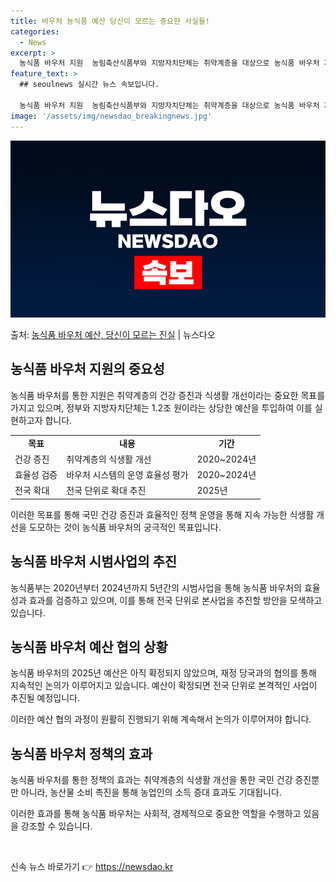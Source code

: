 ```yaml
---
title: 바우처 농식품 예산 당신이 모르는 중요한 사실들!
categories:
  - News
excerpt: >
  농식품 바우처 지원  농림축산식품부와 지방자치단체는 취약계층을 대상으로 농식품 바우처 지원을 위해 1.2조 …
feature_text: >
  ## seoulnews 실시간 뉴스 속보입니다.

  농식품 바우처 지원  농림축산식품부와 지방자치단체는 취약계층을 대상으로 농식품 바우처 지원을 위해 1.2조 …
image: '/assets/img/newsdao_breakingnews.jpg'
---
```


![뉴스다오 속보](/assets/img/newsdao_breakingnews.jpg)

<p>출처: <a href="https://newsdao.kr/4346" rel="dofollow">농식품 바우처 예산, 당신이 모르는 진실</a> | 뉴스다오</p>

<h2 data-ke-size="size26">농식품 바우처 지원의 중요성</h2>
<p data-ke-size="size16">농식품 바우처를 통한 지원은 취약계층의 건강 증진과 식생활 개선이라는 중요한 목표를 가지고 있으며, 정부와 지방자치단체는 1.2조 원이라는 상당한 예산을 투입하여 이를 실현하고자 합니다.</p>
<table>
	<tbody>
		<tr>
			<td style="text-align: center; height: 17px;"><b>목표</b></td>
			<td style="text-align: center; height: 17px;"><b>내용</b></td>
			<td style="text-align: center; height: 17px;"><b>기간</b></td>
		</tr>
		<tr>
			<td style="text-align: left; height: 17px;">건강 증진</td>
			<td style="text-align: left; height: 17px;">취약계층의 식생활 개선</td>
			<td style="text-align: left;">2020~2024년</td>
		</tr>
		<tr>
			<td style="text-align: left; height: 17px;">효율성 검증</td>
			<td style="text-align: left; height: 17px;">바우처 시스템의 운영 효율성 평가</td>
			<td style="text-align: left;">2020~2024년</td>
		</tr>
		<tr>
			<td style="text-align: left; height: 17px;">전국 확대</td>
			<td style="text-align: left; height: 17px;">전국 단위로 확대 추진</td>
			<td style="text-align: left;">2025년</td>
		</tr>
	</tbody>
</table>
<p data-ke-size="size16">이러한 목표를 통해 국민 건강 증진과 효율적인 정책 운영을 통해 지속 가능한 식생활 개선을 도모하는 것이 농식품 바우처의 궁극적인 목표입니다.</p>

<h2 data-ke-size="size26">농식품 바우처 시범사업의 추진</h2>
<p data-ke-size="size16">농식품부는 2020년부터 2024년까지 5년간의 시범사업을 통해 농식품 바우처의 효율성과 효과를 검증하고 있으며, 이를 통해 전국 단위로 본사업을 추진할 방안을 모색하고 있습니다.</p>

<h2 data-ke-size="size26">농식품 바우처 예산 협의 상황</h2>
<p data-ke-size="size16">농식품 바우처의 2025년 예산은 아직 확정되지 않았으며, 재정 당국과의 협의를 통해 지속적인 논의가 이루어지고 있습니다. 예산이 확정되면 전국 단위로 본격적인 사업이 추진될 예정입니다.</p>
<p data-ke-size="size16">이러한 예산 협의 과정이 원활히 진행되기 위해 계속해서 논의가 이루어져야 합니다.</p>

<h2 data-ke-size="size26">농식품 바우처 정책의 효과</h2>
<p data-ke-size="size16">농식품 바우처를 통한 정책의 효과는 취약계층의 식생활 개선을 통한 국민 건강 증진뿐만 아니라, 농산물 소비 촉진을 통해 농업인의 소득 증대 효과도 기대됩니다.</p>
<p data-ke-size="size16">이러한 효과를 통해 농식품 바우처는 사회적, 경제적으로 중요한 역할을 수행하고 있음을 강조할 수 있습니다.</p>
<p data-ke-size="size16">&nbsp;</p> 

신속 뉴스 바로가기 👉 <a href="https://newsdao.kr" rel="dofollow">https://newsdao.kr</a>


